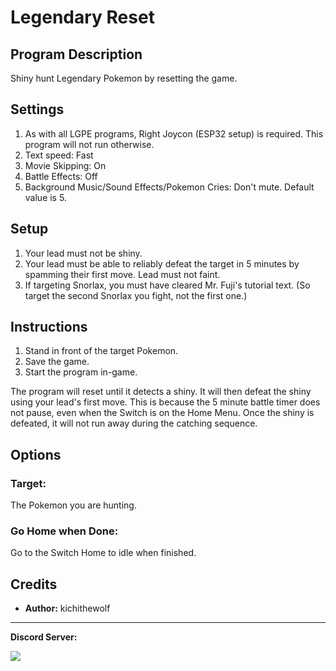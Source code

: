 # Legendary Reset

## Program Description

Shiny hunt Legendary Pokemon by resetting the game.

## Settings

1. As with all LGPE programs, Right Joycon (ESP32 setup) is required. This program will not run otherwise.
2. Text speed: Fast
3. Movie Skipping: On
4. Battle Effects: Off
5. Background Music/Sound Effects/Pokemon Cries: Don't mute. Default value is 5.

## Setup

1. Your lead must not be shiny.
2. Your lead must be able to reliably defeat the target in 5 minutes by spamming their first move. Lead must not faint.
3. If targeting Snorlax, you must have cleared Mr. Fuji's tutorial text. (So target the second Snorlax you fight, not the first one.)

## Instructions

1. Stand in front of the target Pokemon.
2. Save the game.
3. Start the program in-game.

The program will reset until it detects a shiny. It will then defeat the shiny using your lead's first move. This is because the 5 minute battle timer does not pause, even when the Switch is on the Home Menu. Once the shiny is defeated, it will not run away during the catching sequence.

## Options

### Target:

The Pokemon you are hunting.

### Go Home when Done:

Go to the Switch Home to idle when finished.


## Credits

- **Author:** kichithewolf


<hr>

**Discord Server:** 

[<img src="https://canary.discordapp.com/api/guilds/695809740428673034/widget.png?style=banner2">](https://discord.gg/cQ4gWxN)
